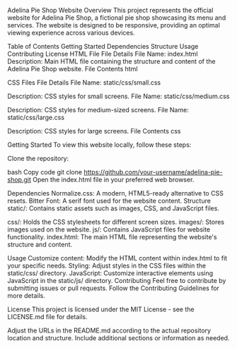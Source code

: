 Adelina Pie Shop Website
Overview
This project represents the official website for Adelina Pie Shop, a fictional pie shop showcasing its menu and services. The website is designed to be responsive, providing an optimal viewing experience across various devices.

Table of Contents
Getting Started
Dependencies
Structure
Usage
Contributing
License
HTML File
File Details
File Name: index.html
Description: Main HTML file containing the structure and content of the Adelina Pie Shop website.
File Contents
html


CSS Files
File Details
File Name: static/css/small.css

Description: CSS styles for small screens.
File Name: static/css/medium.css

Description: CSS styles for medium-sized screens.
File Name: static/css/large.css

Description: CSS styles for large screens.
File Contents
css

Getting Started
To view this website locally, follow these steps:

Clone the repository:

bash
Copy code
git clone https://github.com/your-username/adelina-pie-shop.git
Open the index.html file in your preferred web browser.

Dependencies
Normalize.css: A modern, HTML5-ready alternative to CSS resets.
Bitter Font: A serif font used for the website content.
Structure
static/: Contains static assets such as images, CSS, and JavaScript files.

css/: Holds the CSS stylesheets for different screen sizes.
images/: Stores images used on the website.
js/: Contains JavaScript files for website functionality.
index.html: The main HTML file representing the website's structure and content.

Usage
Customize content: Modify the HTML content within index.html to fit your specific needs.
Styling: Adjust styles in the CSS files within the static/css/ directory.
JavaScript: Customize interactive elements using JavaScript in the static/js/ directory.
Contributing
Feel free to contribute by submitting issues or pull requests. Follow the Contributing Guidelines for more details.

License
This project is licensed under the MIT License - see the LICENSE.md file for details.

Adjust the URLs in the README.md according to the actual repository location and structure. Include additional sections or information as needed.
